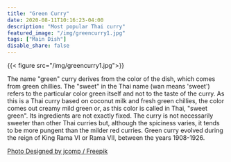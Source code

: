 ```yaml
---
title: "Green Curry"
date: 2020-08-11T10:16:23-04:00
description: "Most popular Thai curry"
featured_image: "/img/greencurry1.jpg"
tags: ["Main Dish"]
disable_share: false
---
```


{{< figure src="/img/greencurry1.jpg">}}

The name "green" curry derives from the color of the dish, which comes from green chillies. The "sweet" in the Thai name (wan means 'sweet') refers to the particular color green itself and not to the taste of the curry. As this is a Thai curry based on coconut milk and fresh green chillies, the color comes out creamy mild green or, as this color is called in Thai, "sweet green". Its ingredients are not exactly fixed. The curry is not necessarily sweeter than other Thai curries but, although the spiciness varies, it tends to be more pungent than the milder red curries. Green curry evolved during the reign of King Rama VI or Rama VII, between the years 1908-1926.

[Photo Designed by jcomp / Freepik](http://www.freepik.com)